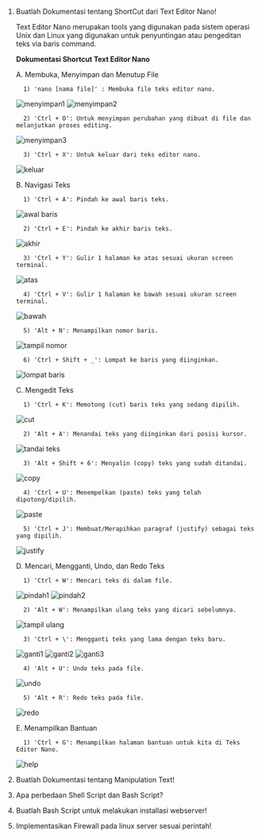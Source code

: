 1. Buatlah Dokumentasi tentang ShortCut dari Text Editor Nano!

      Text Editor Nano merupakan tools yang digunakan pada sistem operasi Unix dan Linux yang digunakan untuk penyuntingan atau pengeditan teks via baris command.

   **Dokumentasi Shortcut Text Editor Nano**

   A. Membuka, Menyimpan dan Menutup File

         1) 'nano [nama file]' : Membuka file teks editor nano.
   ![menyimpan1](https://github.com/user-attachments/assets/9af30f64-6628-498d-9e8d-fbddee987cdd)
   ![menyimpan2](https://github.com/user-attachments/assets/3b2abc4d-0d39-4ae3-926f-e79cf2e8b3e0)

         2) 'Ctrl + O': Untuk menyimpan perubahan yang dibuat di file dan melanjutkan proses editing.
   ![menyimpan3](https://github.com/user-attachments/assets/b1ef71c1-b511-4507-bb33-8e720eb828a6)

         3) 'Ctrl + X': Untuk keluar dari teks editor nano.
   ![keluar](https://github.com/user-attachments/assets/4d2fbb87-5796-4c87-b805-c383eaccd02e)

   
   B. Navigasi Teks
   
         1) 'Ctrl + A': Pindah ke awal baris teks.
    ![awal baris](https://github.com/user-attachments/assets/fd17d027-f8a0-47b8-bc38-a60c8fb912fd)

         2) 'Ctrl + E': Pindah ke akhir baris teks.
   ![akhir](https://github.com/user-attachments/assets/9bd7b493-1b10-481f-9e78-d449d7a4a6f9)

         3) 'Ctrl + Y': Gulir 1 halaman ke atas sesuai ukuran screen terminal.
   ![atas](https://github.com/user-attachments/assets/268795f6-6c1d-4365-9a1a-b38686a124ff)

         4) 'Ctrl + V': Gulir 1 halaman ke bawah sesuai ukuran screen terminal.
   ![bawah](https://github.com/user-attachments/assets/2f93add7-d855-4f27-96b1-f18fe5e73570)

         5) 'Alt + N': Menampilkan nomor baris.
   ![tampil nomor](https://github.com/user-attachments/assets/cb89245f-a51b-4d19-ab56-1e6f04e9cb74)

         6) 'Ctrl + Shift + _': Lompat ke baris yang diinginkan.
   ![lompat baris](https://github.com/user-attachments/assets/b5d1418c-0478-4eeb-86f1-63a6fdb710a7)

   
   C. Mengedit Teks
   
         1) 'Ctrl + K': Memotong (cut) baris teks yang sedang dipilih.
   ![cut](https://github.com/user-attachments/assets/e5a94c2d-817e-47f7-aabe-7b5b6a265aa0)

         2) 'Alt + A': Menandai teks yang diinginkan dari posisi kursor.
   ![tandai teks](https://github.com/user-attachments/assets/f7375868-3e08-473a-9e0c-273429ac7493)

         3) 'Alt + Shift + 6': Menyalin (copy) teks yang sudah ditandai.
   ![copy](https://github.com/user-attachments/assets/9f2d8b1a-223b-465c-8921-71138c717ef5)

         4) 'Ctrl + U': Menempelkan (paste) teks yang telah dipotong/dipilih.
   ![paste](https://github.com/user-attachments/assets/eb80fe46-c938-44f8-ba7b-0d509e25afc1)

         5) 'Ctrl + J': Membuat/Merapihkan paragraf (justify) sebagai teks yang dipilih.
   ![justify](https://github.com/user-attachments/assets/1e809185-e2d0-4435-8d11-93d3375ad907)

   
   D. Mencari, Mengganti, Undo, dan Redo Teks
   
         1) 'Ctrl + W': Mencari teks di dalam file.
   ![pindah1](https://github.com/user-attachments/assets/b7663132-4275-4195-859c-fd058f0222c3)
   ![pindah2](https://github.com/user-attachments/assets/d012de3d-1bd5-426f-9526-6557d45021d8)

         2) 'Alt + W': Menampilkan ulang teks yang dicari sebelumnya.
   ![tampil ulang](https://github.com/user-attachments/assets/7a09ebab-4838-48ff-b0be-bd4197ac8c7d)

         3) 'Ctrl + \': Mengganti teks yang lama dengan teks baru.
   ![ganti1](https://github.com/user-attachments/assets/76775e80-3cb7-49b9-90f1-6991b2f1d5be)
   ![ganti2](https://github.com/user-attachments/assets/760d9718-dba2-4cf7-9f4a-c93e57c2cb6b)
   ![ganti3](https://github.com/user-attachments/assets/55209819-23eb-4a48-b844-e3713f2fe6e4)

         4) 'Alt + U': Undo teks pada file.
   ![undo](https://github.com/user-attachments/assets/5451c09e-c650-4893-9d1e-6d66197ffa06)

         5) 'Alt + R': Redo teks pada file.
   ![redo](https://github.com/user-attachments/assets/ad90a1b4-53a7-4a2c-89e9-d8792916ca63)

   E. Menampilkan Bantuan
   
         1) 'Ctrl + G': Menampilkan halaman bantuan untuk kita di Teks Editor Nano.
   ![help](https://github.com/user-attachments/assets/fd5214a8-4800-4ca4-afa3-7f04400d5ee9)

   
3. Buatlah Dokumentasi tentang Manipulation Text!
4. Apa perbedaan Shell Script dan Bash Script?
5. Buatlah Bash Script untuk melakukan installasi webserver!
6. Implementasikan Firewall pada linux server sesuai perintah!
